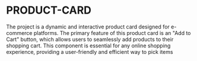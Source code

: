 # PRODUCT-CARD
The project is a dynamic and interactive product card designed for e-commerce platforms. The primary feature of this product card is an "Add to Cart" button, which allows users to seamlessly add products to their shopping cart. This component is essential for any online shopping experience, providing a user-friendly and efficient way to pick items
